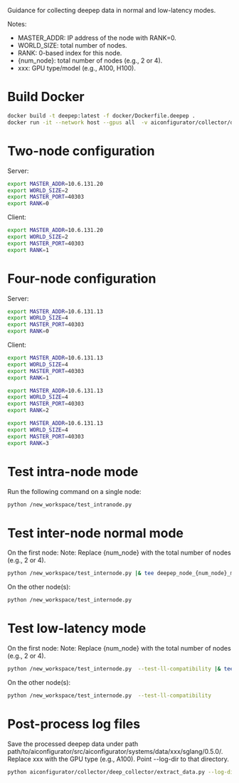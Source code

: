 Guidance for collecting deepep data in normal and low-latency modes.

Notes:
- MASTER_ADDR: IP address of the node with RANK=0.
- WORLD_SIZE: total number of nodes.
- RANK: 0-based index for this node.
- {num_node}: total number of nodes (e.g., 2 or 4).
- xxx: GPU type/model (e.g., A100, H100).

# Build Docker

```bash
docker build -t deepep:latest -f docker/Dockerfile.deepep .
docker run -it --network host --gpus all  -v aiconfigurator/collector/deep_collector:/new_workspace --privileged deepep:latest bash
```

# Two-node configuration

Server:
```bash
export MASTER_ADDR=10.6.131.20
export WORLD_SIZE=2
export MASTER_PORT=40303
export RANK=0
```

Client:
```bash
export MASTER_ADDR=10.6.131.20
export WORLD_SIZE=2
export MASTER_PORT=40303
export RANK=1
```

# Four-node configuration

Server:
```bash
export MASTER_ADDR=10.6.131.13
export WORLD_SIZE=4
export MASTER_PORT=40303
export RANK=0
```

Client:
```bash
export MASTER_ADDR=10.6.131.13
export WORLD_SIZE=4
export MASTER_PORT=40303
export RANK=1

export MASTER_ADDR=10.6.131.13
export WORLD_SIZE=4
export MASTER_PORT=40303
export RANK=2

export MASTER_ADDR=10.6.131.13
export WORLD_SIZE=4
export MASTER_PORT=40303
export RANK=3
```

# Test intra-node mode

Run the following command on a single node:
```bash
python /new_workspace/test_intranode.py
```

# Test inter-node normal mode

On the first node:
Note: Replace {num_node} with the total number of nodes (e.g., 2 or 4).
```bash
python /new_workspace/test_internode.py |& tee deepep_node_{num_node}_mode_normal.log
```
On the other node(s):
```bash
python /new_workspace/test_internode.py
```

# Test low-latency mode

On the first node:
Note: Replace {num_node} with the total number of nodes (e.g., 2 or 4).
```bash
python /new_workspace/test_internode.py  --test-ll-compatibility |& tee deepep_node_{num_node}_mode_ll.log
```
On the other node(s):
```bash
python /new_workspace/test_internode.py  --test-ll-compatibility
```

# Post-process log files
Save the processed deepep data under path path/to/aiconfigurator/src/aiconfigurator/systems/data/xxx/sglang/0.5.0/.
Replace xxx with the GPU type (e.g., A100). Point --log-dir to that directory.
```bash
python aiconfigurator/collector/deep_collector/extract_data.py --log-dir path/to/aiconfigurator/src/aiconfigurator/systems/data/xxx/sglang/0.5.0/
```